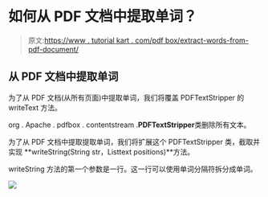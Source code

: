 # 如何从 PDF 文档中提取单词？

> 原文:[https://www . tutorial kart . com/pdf box/extract-words-from-pdf-document/](https://www.tutorialkart.com/pdfbox/extract-words-from-pdf-document/)

## 从 PDF 文档中提取单词

为了从 PDF 文档(从所有页面)中提取单词，我们将覆盖 PDFTextStripper 的 writeText 方法。

org . Apache . pdfbox . contentstream .**PDFTextStripper**类删除所有文本。

为了从 PDF 文档中提取提取单词，我们将扩展这个 PDFTextStripper 类，截取并实现 **writeString(String str，List<text position>text positions)**方法。

writeString 方法的第一个参数是一行。这一行可以使用单词分隔符拆分成单词。

[![](../Images/925da31b32d6bc3827932f6c8afb11bb.png)](https://www.tutorialkart.com/)